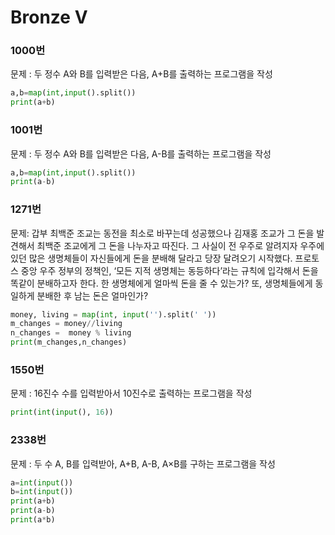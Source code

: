 ﻿
# Bronze V
### 1000번 
문제 :  두 정수 A와 B를 입력받은 다음, A+B를 출력하는 프로그램을 작성
```python 
a,b=map(int,input().split())
print(a+b)
```

### 1001번 
문제 : 두 정수 A와 B를 입력받은 다음, A-B를 출력하는 프로그램을 작성
```python
a,b=map(int,input().split())
print(a-b)
```
### 1271번 
문제: 갑부 최백준 조교는 동전을 최소로 바꾸는데 성공했으나 김재홍 조교가 그 돈을 발견해서 최백준 조교에게 그 돈을 나누자고 따진다.
그 사실이 전 우주로 알려지자 우주에 있던 많은 생명체들이 자신들에게 돈을 분배해 달라고 당장 달려오기 시작했다.
프로토스 중앙 우주 정부의 정책인, ‘모든 지적 생명체는 동등하다’라는 규칙에 입각해서 돈을 똑같이 분배하고자 한다.
한 생명체에게 얼마씩 돈을 줄 수 있는가?
또, 생명체들에게 동일하게 분배한 후 남는 돈은 얼마인가?
```python
money, living = map(int, input('').split(' '))
m_changes = money//living
n_changes =  money % living
print(m_changes,n_changes)
```

### 1550번 
문제 : 16진수 수를 입력받아서 10진수로 출력하는 프로그램을 작성
```python
print(int(input(), 16)) 
```

### 2338번
문제 : 두 수 A, B를 입력받아, A+B, A-B, A×B를 구하는 프로그램을 작성
```python 
a=int(input())
b=int(input())
print(a+b)
print(a-b)
print(a*b)
```

